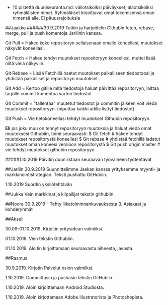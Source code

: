 * 10 pistettä duuniseuranta.md: väliotsikoiksi päiväykset, alaotsikoiksi ryhmäläisten nimet. Ryhmäläiset kirjoittavat omat tekemisensä oman nimensä alle. Ei pituusrajoituksia

##Jaakko
######30.9.2019
Tutkin ja harjoittelin Githubin fetch, rebase, merge, pull ja push komentoja Jarliinin kanssa.

Git Pull = Hakee koko repositoryn sellaisenaan omalle koneellesi, muutokset näkyvät koneellasi.

Git Fetch = Hakee tehdyt muutokset repositoryyn koneellesi, muttei lisää niitä vielä näkyviin.

Git Rebase = Lisää Fetchillä haetut muutokset paikalliseen tiedostoosi ja yhdistää paikalliset ja repositoryn muutokset.

Git Add = Kertoo gitille mitä tiedostoja haluat päivittää repositoryyn, laittaa tarjolle commit komentoa varten tiedostot

Git Commit = "tallentaa" muutetut tiedostot ja commitin jälkeen voit viedä muutokset repositoryyn. (niputtaa kaikki adilla listtyt tiedostot)

Git Push = Vie tietokoneellasi tehdyt muutokset Githubin repositoryyn

**Eli** jos joku muu on tehnyt repositoryyn muutoksia ja haluat viedä omat muutoksesi Githubiin, toimi seuraavasti:
$ Git fetch # hakee tehdyt muutokset repositorystä koneellesi
$ Git rebase # yhdistää fetchillä ladatut muutokset oman koneesi versioon repositorystä
$ Git push origin master # vie tehdyt muutokset githubin repositoryyn

#####1.10.2019
Päivitin duunilistaan seuraavan työvaiheen työtehtävät

##Jarliin
30.9.2019
Suunnittelimme Jaskan kanssa yrityksemme myynti- ja markkinointistrategian. Teksti pushattu GitHubiin. 


1.10.2019
Suoritin yksilötehtävän


##Jukka Vein markkinat ja kilpailijat tekstin githubiin.


##Noora
30.9.2019 - Tehty liiketoiminnankuvauksesta 3. Asiakaat ja kohderyhmät

##Akseli

30.09-01.10.2019. Kirjoitin yritysidean valmiiksi.

01.10.2019.       Vein tekstin Githubiin.

01.10.2019.       Aloitin kirjoittamaan seuraavasta aiheesta, javasta.


##Rasmus

30.9.2019. Kirjotin Palvelut osion valmiiksi.

1.10.2019. Committasin ja pushasin tekstin GitHubiin.

1.10.2019. Aloin kirjoittamaan Android Studiosta.

1.10.2019. Aloin kirjottamaan Adobe Illustratorista ja Photoshopista.
